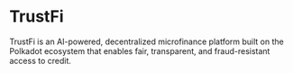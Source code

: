 # TrustFi
TrustFi is an AI-powered, decentralized microfinance platform built on the Polkadot ecosystem that enables fair, transparent, and fraud-resistant access to credit.
